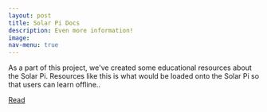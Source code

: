 ```yaml
---
layout: post
title: Solar Pi Docs
description: Even more information!
image: 
nav-menu: true
---
```


As a part of this project, we've created some educational resources about the Solar Pi. Resources like this is what would be loaded onto the Solar Pi so that users can learn offline..


<a href="/docs" class="button next">Read</a>
